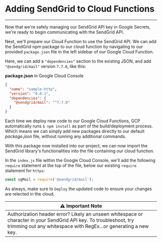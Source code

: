 # Adding SendGrid to Cloud Functions

---

Now that we're safely managing our SendGrid API key in Google Secrets, we're ready to begin communicating with the SendGrid API.

Next, we'll prepare our Cloud Function to use the SendGrid API. We can add the SendGrid npm package to our cloud function by navigating to our provided `package.json` file in the left sidebar of our Google Cloud Function.

Here, we can add a `"dependencies"` section to the existing JSON, and add `"@sendgrid/mail"` version `7.7.0`, like this:

**package.json** in Google Cloud Console
```json
{
  "name": "sample-http",
  "version": "0.0.1",
  "dependencies": {
    "@sendgrid/mail": "^7.7.0"
  }
}
```

Each time we deploy new code to our Google Cloud Functions, GCP automatically runs `$ npm install` as part of the build/deployment process. Which means we can simply add new packages directly to our default _package.json_ file, without running any additional commands.

With this package now installed into our project, we can now import the SendGrid library's functionalities into the file containing our cloud function.

In the `index.js` file within the Google Cloud Console, we'll add the following `require` statement at the top of the file, below our existing `require` statement for `https`:

```javascript
const sgMail = require('@sendgrid/mail');

```

As always, make sure to `Deploy` the updated code to ensure your changes are relected in the cloud.

| ⚠️  Important Note |
|--------------------|
| Authorization header error? Likely an unseen whitespace or character in your SendGrid API key. To troubleshoot, try trimming out any whitespace with RegEx...or generating a new key. |
